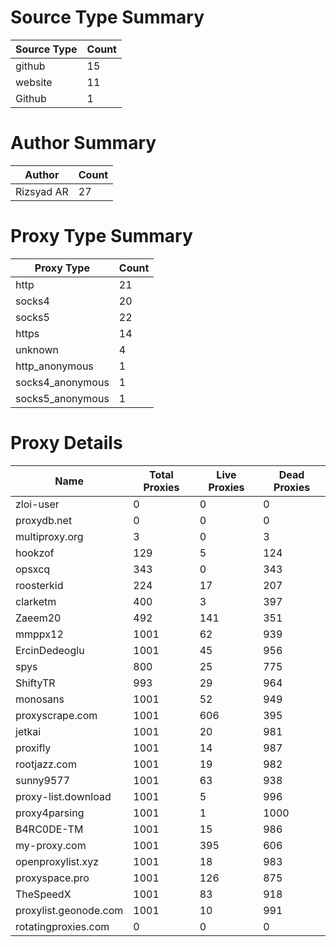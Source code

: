 # Source Type Summary

| Source Type | Count |
|-------------|-------|
| github | 15 |
| website | 11 |
| Github | 1 |


# Author Summary

| Author | Count |
|--------|-------|
| Rizsyad AR | 27 |


# Proxy Type Summary

| Proxy Type | Count |
|------------|-------|
| http | 21 |
| socks4 | 20 |
| socks5 | 22 |
| https | 14 |
| unknown | 4 |
| http_anonymous | 1 |
| socks4_anonymous | 1 |
| socks5_anonymous | 1 |


# Proxy Details

| Name | Total Proxies | Live Proxies | Dead Proxies |
|------|---------------|--------------|---------------|
| zloi-user | 0 | 0 | 0 |
| proxydb.net | 0 | 0 | 0 |
| multiproxy.org | 3 | 0 | 3 |
| hookzof | 129 | 5 | 124 |
| opsxcq | 343 | 0 | 343 |
| roosterkid | 224 | 17 | 207 |
| clarketm | 400 | 3 | 397 |
| Zaeem20 | 492 | 141 | 351 |
| mmppx12 | 1001 | 62 | 939 |
| ErcinDedeoglu | 1001 | 45 | 956 |
| spys | 800 | 25 | 775 |
| ShiftyTR | 993 | 29 | 964 |
| monosans | 1001 | 52 | 949 |
| proxyscrape.com | 1001 | 606 | 395 |
| jetkai | 1001 | 20 | 981 |
| proxifly | 1001 | 14 | 987 |
| rootjazz.com | 1001 | 19 | 982 |
| sunny9577 | 1001 | 63 | 938 |
| proxy-list.download | 1001 | 5 | 996 |
| proxy4parsing | 1001 | 1 | 1000 |
| B4RC0DE-TM | 1001 | 15 | 986 |
| my-proxy.com | 1001 | 395 | 606 |
| openproxylist.xyz | 1001 | 18 | 983 |
| proxyspace.pro | 1001 | 126 | 875 |
| TheSpeedX | 1001 | 83 | 918 |
| proxylist.geonode.com | 1001 | 10 | 991 |
| rotatingproxies.com | 0 | 0 | 0 |

